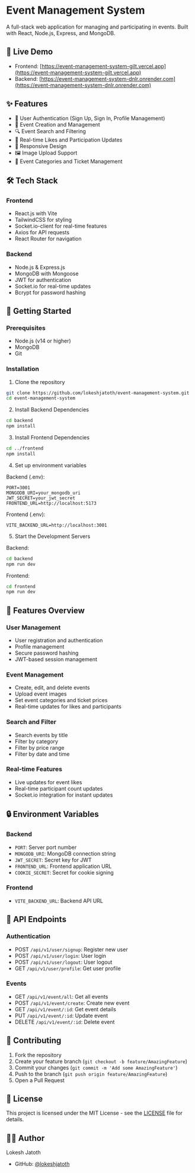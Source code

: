 # Event Management System

A full-stack web application for managing and participating in events. Built with React, Node.js, Express, and MongoDB.

## 🌟 Live Demo

- Frontend: [https://event-management-system-gilt.vercel.app](https://event-management-system-gilt.vercel.app)
- Backend: [https://event-management-system-dnlr.onrender.com](https://event-management-system-dnlr.onrender.com)

## ✨ Features

- 👥 User Authentication (Sign Up, Sign In, Profile Management)
- 📅 Event Creation and Management
- 🔍 Event Search and Filtering
- 💖 Real-time Likes and Participation Updates
- 📱 Responsive Design
- 🖼️ Image Upload Support
- 🎫 Event Categories and Ticket Management

## 🛠️ Tech Stack

### Frontend
- React.js with Vite
- TailwindCSS for styling
- Socket.io-client for real-time features
- Axios for API requests
- React Router for navigation

### Backend
- Node.js & Express.js
- MongoDB with Mongoose
- JWT for authentication
- Socket.io for real-time updates
- Bcrypt for password hashing

## 🚀 Getting Started

### Prerequisites
- Node.js (v14 or higher)
- MongoDB
- Git

### Installation

1. Clone the repository
```bash
git clone https://github.com/lokeshjatoth/event-management-system.git
cd event-management-system
```

2. Install Backend Dependencies
```bash
cd backend
npm install
```

3. Install Frontend Dependencies
```bash
cd ../frontend
npm install
```

4. Set up environment variables

Backend (.env):
```env
PORT=3001
MONGODB_URI=your_mongodb_uri
JWT_SECRET=your_jwt_secret
FRONTEND_URL=http://localhost:5173
```

Frontend (.env):
```env
VITE_BACKEND_URL=http://localhost:3001
```

5. Start the Development Servers

Backend:
```bash
cd backend
npm run dev
```

Frontend:
```bash
cd frontend
npm run dev
```

## 📱 Features Overview

### User Management
- User registration and authentication
- Profile management
- Secure password hashing
- JWT-based session management

### Event Management
- Create, edit, and delete events
- Upload event images
- Set event categories and ticket prices
- Real-time updates for likes and participants

### Search and Filter
- Search events by title
- Filter by category
- Filter by price range
- Filter by date and time

### Real-time Features
- Live updates for event likes
- Real-time participant count updates
- Socket.io integration for instant updates

## 🔒 Environment Variables

### Backend
- `PORT`: Server port number
- `MONGODB_URI`: MongoDB connection string
- `JWT_SECRET`: Secret key for JWT
- `FRONTEND_URL`: Frontend application URL
- `COOKIE_SECRET`: Secret for cookie signing

### Frontend
- `VITE_BACKEND_URL`: Backend API URL

## 📝 API Endpoints

### Authentication
- POST `/api/v1/user/signup`: Register new user
- POST `/api/v1/user/login`: User login
- POST `/api/v1/user/logout`: User logout
- GET `/api/v1/user/profile`: Get user profile

### Events
- GET `/api/v1/event/all`: Get all events
- POST `/api/v1/event/create`: Create new event
- GET `/api/v1/event/:id`: Get event details
- PUT `/api/v1/event/:id`: Update event
- DELETE `/api/v1/event/:id`: Delete event

## 🤝 Contributing

1. Fork the repository
2. Create your feature branch (`git checkout -b feature/AmazingFeature`)
3. Commit your changes (`git commit -m 'Add some AmazingFeature'`)
4. Push to the branch (`git push origin feature/AmazingFeature`)
5. Open a Pull Request

## 📄 License

This project is licensed under the MIT License - see the [LICENSE](LICENSE) file for details.

## 👨‍💻 Author

Lokesh Jatoth
- GitHub: [@lokeshjatoth](https://github.com/lokeshjatoth)
